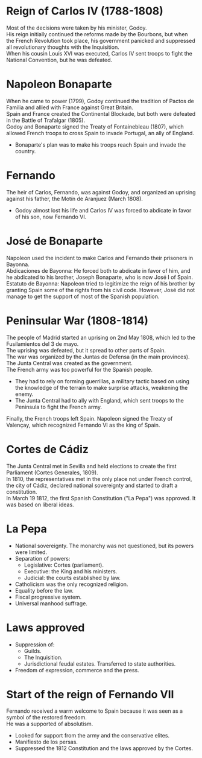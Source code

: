 # Reign of Carlos IV (1788-1808)

Most of the decisions were taken by his minister, Godoy.  
His reign initially continued the reforms made by the Bourbons, but when the French Revolution took place, his government panicked and suppressed all revolutionary thoughts with the Inquisition.  
When his cousin Louis XVI was executed, Carlos IV sent troops to fight the National Convention, but he was defeated.

# Napoleon Bonaparte
When he came to power (1799), Godoy continued the tradition of Pactos de Familia and allied with France against Great Britain.  
Spain and France created the Continental Blockade, but both were defeated in the Battle of Trafalgar (1805).  
Godoy and Bonaparte signed the Treaty of Fontainebleau (1807), which allowed French troops to cross Spain to invade Portugal, an ally of England.
- Bonaparte's plan was to make his troops reach Spain and invade the country.

# Fernando
The heir of Carlos, Fernando, was against Godoy, and organized an uprising against his father, the Motín de Aranjuez (March 1808).
- Godoy almost lost his life and Carlos IV was forced to abdicate in favor of his son, now Fernando VI.

# José de Bonaparte
Napoleon used the incident to make Carlos and Fernando their prisoners in Bayonna.  
Abdicaciones de Bayonna: He forced both to abdicate in favor of him, and he abdicated to his brother, Joseph Bonaparte, who is now José I of Spain.  
Estatuto de Bayonna: Napoleon tried to legitimize the reign of his brother by granting Spain some of the rights from his civil code. However, José did not manage to get the support of most of the Spanish population.


# Peninsular War (1808-1814)

The people of Madrid started an uprising on 2nd May 1808, which led to the Fusilamientos del 3 de mayo.  
The uprising was defeated, but it spread to other parts of Spain.  
The war was organized by the Juntas de Defensa (in the main provinces). The Junta Central was created as the government.  
The French army was too powerful for the Spanish people.
- They had to rely on forming guerrillas, a military tactic based on using the knowledge of the terrain to make surprise attacks, weakening the enemy.
- The Junta Central had to ally with England, which sent troops to the Peninsula to fight the French army.

Finally, the French troops left Spain. Napoleon signed the Treaty of Valençay, which recognized Fernando VI as the king of Spain.


# Cortes de Cádiz

The Junta Central met in Sevilla and held elections to create the first Parliament (Cortes Generales, 1809).  
In 1810, the representatives met in the only place not under French control, the city of Cádiz, declared national sovereignty and started to draft a constitution.  
In March 19 1812, the first Spanish Constitution ("La Pepa") was approved. It was based on liberal ideas.

# La Pepa
- National sovereignty. The monarchy was not questioned, but its powers were limited.
- Separation of powers:
    - Legislative: Cortes (parliament).
    - Executive: the King and his ministers.
    - Judicial: the courts established by law.
- Catholicism was the only recognized religion.
- Equality before the law.
- Fiscal progressive system.
- Universal manhood suffrage.

# Laws approved
- Suppression of:
    - Guilds.
    - The Inquisition.
    - Jurisdictional feudal estates. Transferred to state authorities.
- Freedom of expression, commerce and the press.


# Start of the reign of Fernando VII
Fernando received a warm welcome to Spain because it was seen as a symbol of the restored freedom.  
He was a supported of absolutism.
- Looked for support from the army and the conservative elites.
- Manifiesto de los persas.
- Suppressed the 1812 Constitution and the laws approved by the Cortes.
